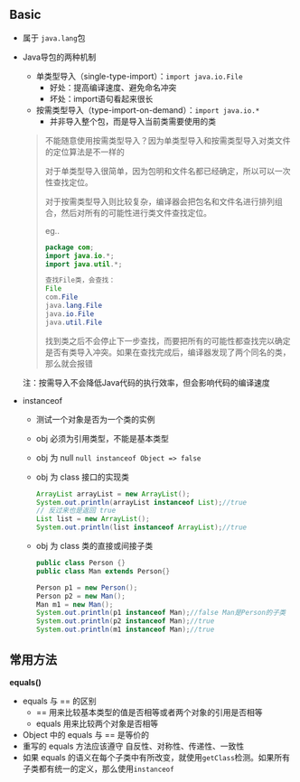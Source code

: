 ## Basic

- 属于 `java.lang`包

- Java导包的两种机制

  - 单类型导入（single-type-import）：`import java.io.File`
    - 好处：提高编译速度、避免命名冲突
    - 坏处：import语句看起来很长
  - 按需类型导入（type-import-on-demand）：`import java.io.*`
    - 并非导入整个包，而是导入当前类需要使用的类

  > 不能随意使用按需类型导入？因为单类型导入和按需类型导入对类文件的定位算法是不一样的
  >
  > 对于单类型导入很简单，因为包明和文件名都已经确定，所以可以一次性查找定位。
  >
  > 对于按需类型导入则比较复杂，编译器会把包名和文件名进行排列组合，然后对所有的可能性进行类文件查找定位。
  >
  > eg..
  >
  > ```java
  > package com;
  > import java.io.*;
  > import java.util.*;
  > 
  > 查找File类，会查找：
  > File
  > com.File
  > java.lang.File
  > java.io.File
  > java.util.File
  > ```
  >
  > 找到类之后不会停止下一步查找，而要把所有的可能性都查找完以确定是否有类导入冲突。如果在查找完成后，编译器发现了两个同名的类，那么就会报错

  注：按需导入不会降低Java代码的执行效率，但会影响代码的编译速度



- instanceof 

  - 测试一个对象是否为一个类的实例

  - obj 必须为引用类型，不能是基本类型

  - obj 为 null    `null instanceof Object => false`

  - obj 为 class 接口的实现类   

    ```java
    ArrayList arrayList = new ArrayList();
    System.out.println(arrayList instanceof List);//true
    // 反过来也是返回 true
    List list = new ArrayList();
    System.out.println(list instanceof ArrayList);//true
    ```

  - obj 为 class 类的直接或间接子类

    ```java
    public class Person {}
    public class Man extends Person{}
    
    Person p1 = new Person();
    Person p2 = new Man();
    Man m1 = new Man();
    System.out.println(p1 instanceof Man);//false Man是Person的子类
    System.out.println(p2 instanceof Man);//true
    System.out.println(m1 instanceof Man);//true
    ```

## 常用方法

**equals()**

- equals 与 == 的区别
  - == 用来比较基本类型的值是否相等或者两个对象的引用是否相等
  - equals 用来比较两个对象是否相等
- Object 中的 equals 与 == 是等价的
- 重写的 equals 方法应该遵守 自反性、对称性、传递性、一致性 
- 如果 equals 的语义在每个子类中有所改变，就使用`getClass`检测。如果所有子类都有统一的定义，那么使用`instanceof`